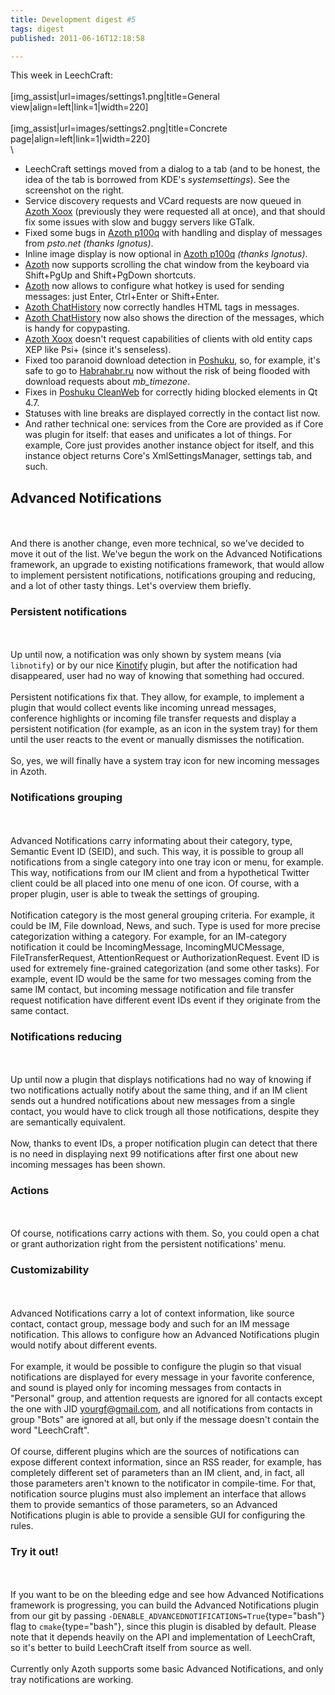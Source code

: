 ```yaml
---
title: Development digest #5
tags: digest
published: 2011-06-16T12:18:58

---
```


This week in LeechCraft:\
\
\[img\_assist|url=images/settings1.png|title=General
view|align=left|link=1|width=220\]\
\
\[img\_assist|url=images/settings2.png|title=Concrete
page|align=left|link=1|width=220\]\
\

-   LeechCraft settings moved from a dialog to a tab (and to be honest,
    the idea of the tab is borrowed from KDE's *systemsettings*). See
    the screenshot on the right.
-   Service discovery requests and VCard requests are now queued in
    [Azoth Xoox](/plugins-azoth-xoox) (previously they were requested
    all at once), and that should fix some issues with slow and buggy
    servers like GTalk.
-   Fixed some bugs in [Azoth p100q](/plugins-azoth-p100q) with handling
    and display of messages from *psto.net* *(thanks Ignotus)*.
-   Inline image display is now optional in [Azoth
    p100q](/plugins-azoth-p100q) *(thanks Ignotus)*.
-   [Azoth](/plugins-azoth) now supports scrolling the chat window from
    the keyboard via Shift+PgUp and Shift+PgDown shortcuts.
-   [Azoth](/plugins-azoth) now allows to configure what hotkey is used
    for sending messages: just Enter, Ctrl+Enter or Shift+Enter.
-   [Azoth ChatHistory](/plugins-azoth-chathistory) now correctly
    handles HTML tags in messages.
-   [Azoth ChatHistory](/plugins-azoth-chathistory) now also shows the
    direction of the messages, which is handy for copypasting.
-   [Azoth Xoox](/plugins-azoth-xoox) doesn't request capabilities of
    clients with old entity caps XEP like Psi+ (since it's senseless).
-   Fixed too paranoid download detection in
    [Poshuku](/plugins-poshuku), so, for example, it's safe to go to
    [Habrahabr.ru](http://habrahabr.ru) now without the risk of being
    flooded with download requests about *mb\_timezone*.
-   Fixes in [Poshuku CleanWeb](/plugins-poshuku-cleanweb) for correctly
    hiding blocked elements in Qt 4.7.
-   Statuses with line breaks are displayed correctly in the contact
    list now.
-   And rather technical one: services from the Core are provided as if
    Core was plugin for itself: that eases and unificates a lot
    of things. For example, Core just provides another instance object
    for itself, and this instance object returns Core's
    XmlSettingsManager, settings tab, and such.

Advanced Notifications
----------------------

\
\
And there is another change, even more technical, so we've decided to
move it out of the list. We've begun the work on the Advanced
Notifications framework, an upgrade to existing notifications framework,
that would allow to implement persistent notifications, notifications
grouping and reducing, and a lot of other tasty things. Let's overview
them briefly.

### Persistent notifications

\
\
Up until now, a notification was only shown by system means (via
`libnotify`) or by our nice [Kinotify](/plugins-kinotify) plugin, but
after the notification had disappeared, user had no way of knowing that
something had occured.\
\
Persistent notifications fix that. They allow, for example, to implement
a plugin that would collect events like incoming unread messages,
conference highlights or incoming file transfer requests and display a
persistent notification (for example, as an icon in the system tray) for
them until the user reacts to the event or manually dismisses the
notification.\
\
So, yes, we will finally have a system tray icon for new incoming
messages in Azoth.

### Notifications grouping

\
\
Advanced Notifications carry informating about their category, type,
Semantic Event ID (SEID), and such. This way, it is possible to group
all notifications from a single category into one tray icon or menu, for
example. This way, notifications from our IM client and from a
hypothetical Twitter client could be all placed into one menu of one
icon. Of course, with a proper plugin, user is able to tweak the
settings of grouping.\
\
Notification category is the most general grouping criteria. For
example, it could be IM, File download, News, and such. Type is used for
more precise categorization withing a category. For example, for an
IM-category notification it could be IncomingMessage,
IncomingMUCMessage, FileTransferRequest, AttentionRequest or
AuthorizationRequest. Event ID is used for extremely fine-grained
categorization (and some other tasks). For example, event ID would be
the same for two messages coming from the same IM contact, but incoming
message notification and file transfer request notification have
different event IDs event if they originate from the same contact.

### Notifications reducing

\
\
Up until now a plugin that displays notifications had no way of knowing
if two notifications actually notify about the same thing, and if an IM
client sends out a hundred notifications about new messages from a
single contact, you would have to click trough all those notifications,
despite they are semantically equivalent.\
\
Now, thanks to event IDs, a proper notification plugin can detect that
there is no need in displaying next 99 notifications after first one
about new incoming messages has been shown.

### Actions

\
\
Of course, notifications carry actions with them. So, you could open a
chat or grant authorization right from the persistent notifications'
menu.

### Customizability

\
\
Advanced Notifications carry a lot of context information, like source
contact, contact group, message body and such for an IM message
notification. This allows to configure how an Advanced Notifications
plugin would notify about different events.\
\
For example, it would be possible to configure the plugin so that visual
notifications are displayed for every message in your favorite
conference, and sound is played only for incoming messages from contacts
in "Personal" group, and attention requests are ignored for all contacts
except the one with JID yourgf@gmail.com, and all notifications from
contacts in group "Bots" are ignored at all, but only if the message
doesn't contain the word "LeechCraft".\
\
Of course, different plugins which are the sources of notifications can
expose different context information, since an RSS reader, for example,
has completely different set of parameters than an IM client, and, in
fact, all those parameters aren't known to the notificator in
compile-time. For that, notification source plugins must also implement
an interface that allows them to provide semantics of those parameters,
so an Advanced Notifications plugin is able to provide a sensible GUI
for configuring the rules.

### Try it out!

\
\
If you want to be on the bleeding edge and see how Advanced
Notifications framework is progressing, you can build the Advanced
Notifications plugin from our git by passing
`-DENABLE_ADVANCEDNOTIFICATIONS=True`{type="bash"} flag to
`cmake`{type="bash"}, since this plugin is disabled by default. Please
note that it depends heavily on the API and implementation of
LeechCraft, so it's better to build LeechCraft itself from source as
well.\
\
Currently only Azoth supports some basic Advanced Notifications, and
only tray notifications are working.